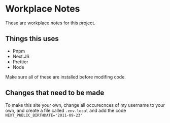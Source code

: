 # Workplace Notes

These are workplace notes for this project.

## Things this uses

- Pnpm
- Next.JS
- Prettier
- Node

Make sure all of these are installed before modifing code.

## Changes that need to be made

To make this site your own, change all occurecnces of my username to your own, and create a file called `.env.local` and add the code `NEXT_PUBLIC_BIRTHDATE='2011-09-23'`
